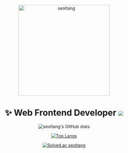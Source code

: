 <div align=center>

<!-- ![header](https://capsule-render.vercel.app/api?type=cylinder&height=140&color=f8dadc&text=seoltang&fontColor=f3717d&stroke=79dafa&strokeWidth=2&desc=설탕&descAlign=64&descAlignY=28&animation=twinkling) -->

  <img src="https://user-images.githubusercontent.com/91963656/237046640-8b446946-0889-4b88-9b6d-943ba3da0328.png" alt="seoltang" width="300px" >

# ✨ Web Frontend Developer <a href="https://velog.io/@seoltang" target="_blank"><img src="https://img.shields.io/badge/seoltang.log-20C997?style=flat&logo=velog&logoColor=white"/></a>

![seoltang's GitHub stats](https://github-readme-stats.vercel.app/api?username=seoltang&hide=stars&show_icons=true&theme=dracula&count_private=true)

[![Top Langs](https://github-readme-stats.vercel.app/api/top-langs/?username=seoltang&layout=compact&theme=dracula&count_private=true)](https://github.com/seoltang/github-readme-stats)

[![Solved.ac seoltang](http://mazassumnida.wtf/api/v2/generate_badge?boj=seoltang)](https://solved.ac/seoltang)

</div>

<!--
**seoltang/seoltang** is a ✨ _special_ ✨ repository because its `README.md` (this file) appears on your GitHub profile.

Here are some ideas to get you started:

- 🔭 I’m currently working on ...
- 🌱 I’m currently learning ...
- 👯 I’m looking to collaborate on ...
- 🤔 I’m looking for help with ...
- 💬 Ask me about ...
- 📫 How to reach me: ...
- 😄 Pronouns: ...
- ⚡ Fun fact: ...
-->
